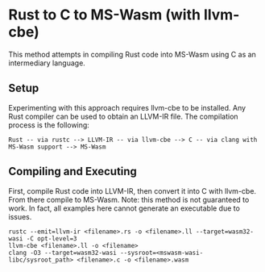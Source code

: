 # Rust to C to MS-Wasm (with llvm-cbe)

This method attempts in compiling Rust code into MS-Wasm using C as an intermediary language. 

## Setup

Experimenting with this approach requires llvm-cbe to be installed. Any Rust compiler can be used to obtain an LLVM-IR file. The compilation process is the following:

```
Rust -- via rustc --> LLVM-IR -- via llvm-cbe --> C -- via clang with MS-Wasm support --> MS-Wasm
```

## Compiling and Executing

First, compile Rust code into LLVM-IR, then convert it into C with llvm-cbe. From there compile to MS-Wasm. Note: this method is not guaranteed to work. In fact, all examples here cannot generate an executable due to issues.

```
rustc --emit=llvm-ir <filename>.rs -o <filename>.ll --target=wasm32-wasi -C opt-level=3
llvm-cbe <filename>.ll -o <filename>
clang -O3 --target=wasm32-wasi --sysroot=<mswasm-wasi-libc/sysroot_path> <filename>.c -o <filename>.wasm
```

